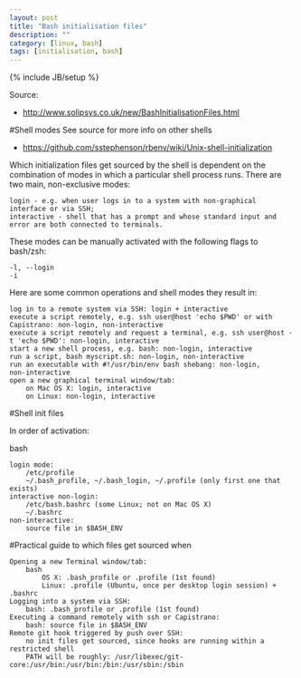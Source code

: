 ```yaml
---
layout: post
title: "Bash initialisation files"
description: ""
category: [linux, bash]
tags: [initialisation, bash]
---
```

{% include JB/setup %}

Source: 

- <http://www.solipsys.co.uk/new/BashInitialisationFiles.html>

#Shell modes
See source for more info on other shells

- <https://github.com/sstephenson/rbenv/wiki/Unix-shell-initialization>


Which initialization files get sourced by the shell is dependent on the combination of modes in which a particular shell process runs. There are two main, non-exclusive modes:

    login - e.g. when user logs in to a system with non-graphical interface or via SSH;
    interactive - shell that has a prompt and whose standard input and error are both connected to terminals.

These modes can be manually activated with the following flags to bash/zsh:

    -l, --login
    -i

Here are some common operations and shell modes they result in:

    log in to a remote system via SSH: login + interactive
    execute a script remotely, e.g. ssh user@host 'echo $PWD' or with Capistrano: non‑login, non‑interactive
    execute a script remotely and request a terminal, e.g. ssh user@host -t 'echo $PWD': non-login, interactive
    start a new shell process, e.g. bash: non‑login, interactive
    run a script, bash myscript.sh: non‑login, non‑interactive
    run an executable with #!/usr/bin/env bash shebang: non‑login, non‑interactive
    open a new graphical terminal window/tab:
        on Mac OS X: login, interactive
        on Linux: non‑login, interactive


#Shell init files

In order of activation:

bash

    login mode:
        /etc/profile
        ~/.bash_profile, ~/.bash_login, ~/.profile (only first one that exists)
    interactive non-login:
        /etc/bash.bashrc (some Linux; not on Mac OS X)
        ~/.bashrc
    non-interactive:
        source file in $BASH_ENV

#Practical guide to which files get sourced when

    Opening a new Terminal window/tab:
        bash
            OS X: .bash_profile or .profile (1st found)
            Linux: .profile (Ubuntu, once per desktop login session) + .bashrc
    Logging into a system via SSH:
        bash: .bash_profile or .profile (1st found)
    Executing a command remotely with ssh or Capistrano:
        bash: source file in $BASH_ENV
    Remote git hook triggered by push over SSH:
        no init files get sourced, since hooks are running within a restricted shell
        PATH will be roughly: /usr/libexec/git-core:/usr/bin:/usr/bin:/bin:/usr/sbin:/sbin
